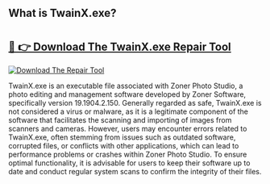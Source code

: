## What is TwainX.exe? 

# <h2><a href="https://exedetect.com/download.php?TwainX.exe">🔗 👉 Download The TwainX.exe Repair Tool</a></h2>

[![Download The Repair Tool](https://exedetect.com/download-button.jpg)](https://exedetect.com/download.php?TwainX.exe)

TwainX.exe is an executable file associated with Zoner Photo Studio, a photo editing and management software developed by Zoner Software, specifically version 19.1904.2.150. Generally regarded as safe, TwainX.exe is not considered a virus or malware, as it is a legitimate component of the software that facilitates the scanning and importing of images from scanners and cameras. However, users may encounter errors related to TwainX.exe, often stemming from issues such as outdated software, corrupted files, or conflicts with other applications, which can lead to performance problems or crashes within Zoner Photo Studio. To ensure optimal functionality, it is advisable for users to keep their software up to date and conduct regular system scans to confirm the integrity of their files.